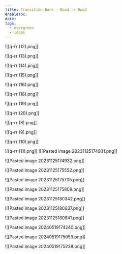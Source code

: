 ```yaml
---
title: Transition Bank - Road -> Road
enableToc: 
date: 
tags:
  - evergreen
  - ideas
---
```


![[q-rr (12).png]]

![[q-rr (13).png]]

![[q-rr (14).png]]

![[q-rr (15).png]]

![[q-rr (16).png]]

![[q-rr (18).png]]

![[q-rr (19).png]]

![[q-rr (20).png]]

![[q-rr (8).png]]

![[q-rr (9).png]]

![[q-rr (10).png]]

![[q-rr (11).png]]
![[Pasted image 20231125174901.png]]

![[Pasted image 20231125174932.png]]

![[Pasted image 20231125175552.png]]

![[Pasted image 20231125175705.png]]

![[Pasted image 20231125175809.png]]

![[Pasted image 20231125180342.png]]

![[Pasted image 20231125180637.png]]

![[Pasted image 20231125180641.png]]

![[Pasted image 20240519174240.png]]

![[Pasted image 20240519175059.png]]

![[Pasted image 20240519175238.png]]

